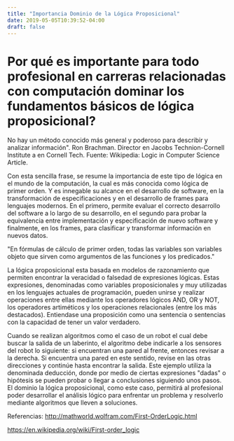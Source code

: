 ```yaml
---
title: "Importancia Dominio de la Lógica Proposicional"
date: 2019-05-05T10:39:52-04:00
draft: false
---
```

# Por qué es importante para todo profesional en carreras relacionadas con computación dominar los fundamentos básicos de lógica proposicional?

No hay un método conocido más general y poderoso para describir y analizar información". Ron Brachman. Director en Jacobs Technion-Cornell Institute a en Cornell Tech. Fuente: Wikipedia: Logic in Computer Science Article.

Con esta sencilla frase, se resume la importancia de este tipo de lógica en el mundo de la computación, la cual es más conocida como lógica de primer orden. Y es innegable su alcance en el desarrollo de software, en la transformación de especificaciones y en el desarrollo de frames para lenguajes modernos. En el primero, permite evaluar el correcto desarrollo del software a lo largo de su desarrollo, en el segundo para probar la equivalencia entre implementación y especificación de nuevo software y finalmente, en los frames, para clasificar y transformar información en nuevos datos.

"En fórmulas de cálculo de primer orden, todas las variables son variables objeto que sirven como argumentos de las funciones y los predicados." 

La lógica proposicional esta basada en modelos de razonamiento que permiten encontrar la veracidad o falsedad de expresiones lógicas. Estas expresiones, denominadas como variables proposicionales y muy utilizadas en los lenguajes actuales de programación, pueden unirse y realizar operaciones entre ellas mediante los operadores lógicos AND, OR y NOT, los operadores artiméticos y los operaciones relacionales (entre los más destacados). Entiendase una proposición como una sentencia o sentencias con la capacidad de tener un valor verdadero.

Cuando se realizan algoritmos como el caso de un robot el cual debe buscar la salida de un laberinto, el algoritmo debe indicarle a los sensores del robot lo siguiente: si encuentran una pared al frente, entonces revisar a la derecha. Si encuentra una pared en este sentido, revise en las otras direcciones y continúe hasta encontrar la salida. Este ejemplo utiliza la denominada deducción, donde por medio de ciertas expresiones "dadas" o hipótesis se pueden probar o llegar a conclusiones siguiendo unos pasos. El dominio la lógica proposicional, como este caso, permitirá al profesional poder desarrollar el análisis lógico para enfrentar un problema y resolverlo mediante algoritmos que lleven a soluciones.

Referencias:
http://mathworld.wolfram.com/First-OrderLogic.html

https://en.wikipedia.org/wiki/First-order_logic







